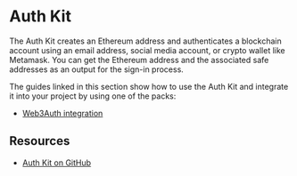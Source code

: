 # Auth Kit

The Auth Kit creates an Ethereum address and authenticates a blockchain account using an email address, social media account, or crypto wallet like Metamask. You can get the Ethereum address and the associated safe addresses as an output for the sign-in process.

The guides linked in this section show how to use the Auth Kit and integrate it into your project by using one of the packs:

- [Web3Auth integration](./web3auth.md)

## Resources
- [Auth Kit on GitHub](https://github.com/safe-global/safe-core-sdk/tree/main/packages/auth-kit)
